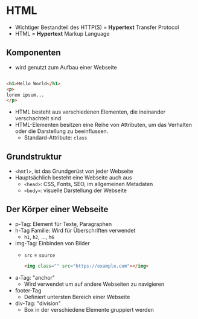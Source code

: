 # HTML

- Wichtiger Bestandteil des HTTP(S) = **Hypertext** Transfer Protocol
- HTML = **Hypertext** Markup Language

## Komponenten

- wird genutzt zum Aufbau einer Webseite

```html

<h1>Hello World</h1>
<p>
lorem ipsum...
</p>

```

- HTML besteht aus verschiedenen Elementen, die ineinander verschachtelt sind
- HTML-Elementen besitzen eine Reihe von Attributen, um das Verhalten oder die Darstellung zu beeinflussen.
  - Standard-Attribute: `class`



## Grundstruktur

- `<hmtl>`, ist das Grundgerüst von jeder Webseite
- Hauptsächlich besteht eine Webseite auch aus
  - `<head>`: CSS, Fonts, SEO, im allgemeinen Metadaten
  - `<body>`: visuelle Darstellung der Webseite

## Der Körper einer Webseite

- p-Tag: Element für Texte, Paragraphen
- h-Tag Familie: Wird für Überschriften verwendet
  - `h1`, `h2`, ..., `h6`
- img-Tag: Einbinden von Bilder
  - `src` = `source`

    ```html
    <img class="" src="https://example.com"></img>
    ```
- a-Tag: "anchor"
  - Wird verwendet um auf andere Webseiten zu navigieren
- footer-Tag
  - Definiert untersten Bereich einer Webseite
- div-Tag: "division"
  - Box in der verschiedene Elemente gruppiert werden

